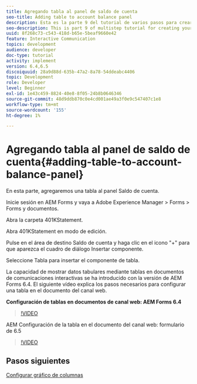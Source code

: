 ```yaml
---
title: Agregando tabla al panel de saldo de cuenta
seo-title: Adding table to account balance panel
description: Esta es la parte 9 del tutorial de varios pasos para crear su primer documento de comunicación interactivo. En esta parte, añadiremos una tabla al panel Saldo de cuenta.
seo-description: This is part 9 of multistep tutorial for creating your first interactive communication document.In this part, we will add a table to the Account Balance panel.
uuid: 8f268c73-c543-418d-b65e-5beaf9660e42
feature: Interactive Communication
topics: development
audience: developer
doc-type: tutorial
activity: implement
version: 6.4,6.5
discoiquuid: 28a9d88d-635b-47a2-8a78-54ddeabc4406
topic: Development
role: Developer
level: Beginner
exl-id: 1e43c459-8824-40e8-8f05-24b8b0646346
source-git-commit: 48d9ddb870c0e4cd001ae49a3f0e9c547407c1e8
workflow-type: tm+mt
source-wordcount: '155'
ht-degree: 1%

---
```


# Agregando tabla al panel de saldo de cuenta{#adding-table-to-account-balance-panel}

En esta parte, agregaremos una tabla al panel Saldo de cuenta.

Inicie sesión en AEM Forms y vaya a Adobe Experience Manager > Forms > Forms y documentos.

Abra la carpeta 401KStatement.

Abra 401KStatement en modo de edición.

Pulse en el área de destino Saldo de cuenta y haga clic en el icono &quot;+&quot; para que aparezca el cuadro de diálogo Insertar componente.

Seleccione Tabla para insertar el componente de tabla.

La capacidad de mostrar datos tabulares mediante tablas en documentos de comunicaciones interactivas se ha introducido con la versión de AEM Forms 6.4. El siguiente vídeo explica los pasos necesarios para configurar una tabla en el documento del canal web.

**Configuración de tablas en documentos de canal web: AEM Forms 6.4**

>[!VIDEO](https://video.tv.adobe.com/v/22360?quality=12&learn=on)

AEM Configuración de la tabla en el documento del canal web: formulario de 6.5

>[!VIDEO](https://video.tv.adobe.com/v/27847?quality=12&learn=on)

## Pasos siguientes

[Configurar gráfico de columnas](./partten.md)
